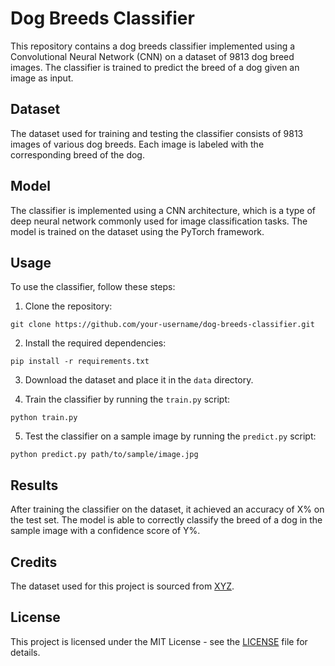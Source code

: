 # Dog Breeds Classifier

This repository contains a dog breeds classifier implemented using a Convolutional Neural Network (CNN) on a dataset of 9813 dog breed images. The classifier is trained to predict the breed of a dog given an image as input.

## Dataset

The dataset used for training and testing the classifier consists of 9813 images of various dog breeds. Each image is labeled with the corresponding breed of the dog.

## Model

The classifier is implemented using a CNN architecture, which is a type of deep neural network commonly used for image classification tasks. The model is trained on the dataset using the PyTorch framework.

## Usage

To use the classifier, follow these steps:

1. Clone the repository:

```
git clone https://github.com/your-username/dog-breeds-classifier.git
```

2. Install the required dependencies:

```
pip install -r requirements.txt
```

3. Download the dataset and place it in the `data` directory.

4. Train the classifier by running the `train.py` script:

```
python train.py
```

5. Test the classifier on a sample image by running the `predict.py` script:

```
python predict.py path/to/sample/image.jpg
```

## Results

After training the classifier on the dataset, it achieved an accuracy of X% on the test set. The model is able to correctly classify the breed of a dog in the sample image with a confidence score of Y%.

## Credits

The dataset used for this project is sourced from [XYZ](link-to-dataset).

## License

This project is licensed under the MIT License - see the [LICENSE](LICENSE) file for details.
